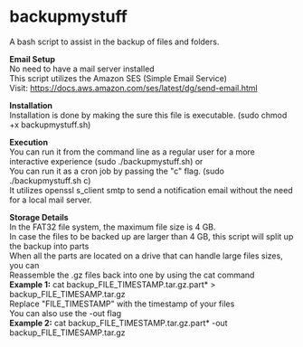 # backupmystuff
A bash script to assist in the backup of files and folders. 

 **Email Setup** <br />
 No need to have a mail server installed <br />
 This script utilizes the Amazon SES (Simple Email Service) <br />
 Visit: https://docs.aws.amazon.com/ses/latest/dg/send-email.html <br />
 
 **Installation** <br />
 Installation is done by making the sure this file is executable. (sudo chmod +x backupmystuff.sh) <br />

 **Execution** <br />
 You can run it from the command line as a regular user for a more interactive experience (sudo ./backupmystuff.sh) or <br />
 You can run it as a cron job by passing the "c" flag. (sudo ./backupmystuff.sh c) <br />
 It utilizes openssl s_client smtp to send a notification email without the need for a local mail server. <br />


 **Storage Details** <br />
 In the FAT32 file system, the maximum file size is 4 GB. <br />
 In case the files to be backed up are larger than 4 GB, this script will split up the backup into parts <br />
 When all the parts are located on a drive that can handle large files sizes, you can <br />
 Reassemble the .gz files back into one by using the cat command <br />
 **Example 1:** cat backup_FILE_TIMESTAMP.tar.gz.part* > backup_FILE_TIMESAMP.tar.gz <br />
 Replace "FILE_TIMESTAMP" with the timestamp of your files <br />
 You can also use the -out flag <br />
 **Example 2:** cat backup_FILE_TIMESTAMP.tar.gz.part* -out backup_FILE_TIMESAMP.tar.gz <br />
